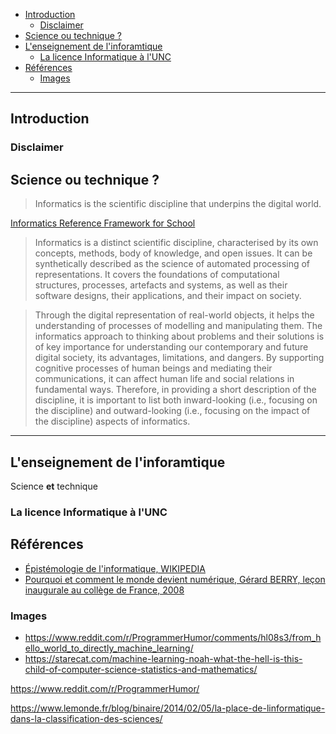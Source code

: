 - [Introduction](#introduction)
  - [Disclaimer](#disclaimer)
- [Science ou technique ?](#science-ou-technique-)
- [L'enseignement de l'inforamtique](#lenseignement-de-linforamtique)
  - [La licence Informatique à l'UNC](#la-licence-informatique-à-lunc)
- [Références](#références)
  - [Images](#images)

---

## Introduction



### Disclaimer

## Science ou technique ?

> Informatics is the scientific discipline that underpins the digital world.

[Informatics Reference Framework for School](refs/Informatics-Reference-Framework-for-School-release-February-2022.pdf)

> Informatics is a distinct scientific discipline, characterised by its own concepts, methods, body of knowledge, and open issues. It can be synthetically described as the science of automated processing of representations. It covers the foundations of computational structures, processes, artefacts and systems, as well as their software designs, their applications, and their impact on society.

> Through the digital representation of real-world objects, it helps the understanding of processes of modelling and manipulating them. The informatics approach to thinking about problems and their solutions is of key importance for understanding our contemporary and future digital society, its advantages, limitations, and dangers. By supporting cognitive processes of human beings and mediating their communications, it can affect human life and social relations in fundamental ways. Therefore, in providing a short description of the discipline, it is important to list both inward-looking (i.e., focusing on the discipline) and outward-looking (i.e., focusing on the impact of the discipline) aspects of informatics.

---

## L'enseignement de l'inforamtique

Science **et** technique

### La licence Informatique à l'UNC

## Références

- [Épistémologie de l'informatique, WIKIPEDIA](https://fr.wikipedia.org/wiki/%C3%89pist%C3%A9mologie_de_l%27informatique)
- [Pourquoi et comment le monde devient numérique, Gérard BERRY, leçon inaugurale au collège de France, 2008](https://www.college-de-france.fr/site/gerard-berry/inaugural-lecture-2008-01-17-18h00.htm)


### Images

- <https://www.reddit.com/r/ProgrammerHumor/comments/hl08s3/from_hello_world_to_directly_machine_learning/>
- <https://starecat.com/machine-learning-noah-what-the-hell-is-this-child-of-computer-science-statistics-and-mathematics/>


<https://www.reddit.com/r/ProgrammerHumor/>

https://www.lemonde.fr/blog/binaire/2014/02/05/la-place-de-linformatique-dans-la-classification-des-sciences/